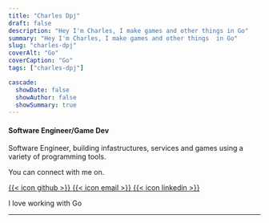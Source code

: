 ```yaml
---
title: "Charles Dpj"
draft: false
description: "Hey I'm Charles, I make games and other things in Go"
summary: "Hey I'm Charles, I make games and other things  in Go"
slug: "charles-dpj"
coverAlt: "Go"
coverCaption: "Go"
tags: ["charles-dpj"]

cascade:
  showDate: false
  showAuthor: false
  showSummary: true
---
```




#### Software Engineer/Game Dev

Software Engineer, building infastructures, services and games using a variety of programming tools.

You can connect with me on.

[ {{< icon github >}} ](https://github.com/Cprime50) [ {{< icon email >}}  ](mailto:Charlesdpj@gmail.com) [ {{< icon linkedin >}}   ](https://linkedin.com/in/charles-dpj)



I love working with Go

---